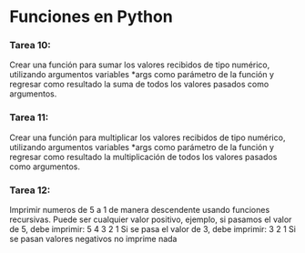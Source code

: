 # Funciones en Python

### Tarea 10:
Crear una función para sumar los valores recibidos de tipo numérico, 
utilizando argumentos variables *args como parámetro de la función y 
regresar como resultado la suma de todos los valores pasados como argumentos.

### Tarea 11:
Crear una función para multiplicar los valores recibidos de tipo numérico, 
utilizando argumentos variables *args como parámetro de la función y 
regresar como resultado la multiplicación de todos los valores pasados como argumentos.

### Tarea 12:
Imprimir numeros de 5 a 1 de manera descendente usando funciones recursivas. 
Puede ser cualquier valor positivo, ejemplo, si pasamos el valor de 5, 
debe imprimir: 5 4 3 2 1 Si se pasa el valor de 3, 
debe imprimir: 3 2 1 Si se pasan valores negativos no imprime nada